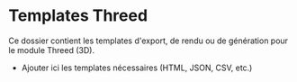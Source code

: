 # Templates Threed

Ce dossier contient les templates d'export, de rendu ou de génération pour le module Threed (3D).

- Ajouter ici les templates nécessaires (HTML, JSON, CSV, etc.)
